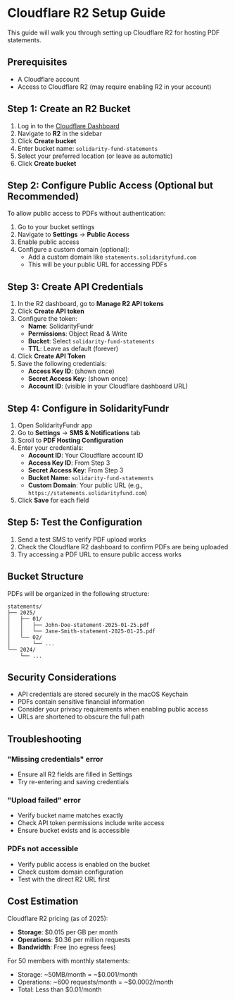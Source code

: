 # Cloudflare R2 Setup Guide

This guide will walk you through setting up Cloudflare R2 for hosting PDF statements.

## Prerequisites

- A Cloudflare account
- Access to Cloudflare R2 (may require enabling R2 in your account)

## Step 1: Create an R2 Bucket

1. Log in to the [Cloudflare Dashboard](https://dash.cloudflare.com)
2. Navigate to **R2** in the sidebar
3. Click **Create bucket**
4. Enter bucket name: `solidarity-fund-statements`
5. Select your preferred location (or leave as automatic)
6. Click **Create bucket**

## Step 2: Configure Public Access (Optional but Recommended)

To allow public access to PDFs without authentication:

1. Go to your bucket settings
2. Navigate to **Settings** → **Public Access**
3. Enable public access
4. Configure a custom domain (optional):
   - Add a custom domain like `statements.solidarityfund.com`
   - This will be your public URL for accessing PDFs

## Step 3: Create API Credentials

1. In the R2 dashboard, go to **Manage R2 API tokens**
2. Click **Create API token**
3. Configure the token:
   - **Name**: SolidarityFundr
   - **Permissions**: Object Read & Write
   - **Bucket**: Select `solidarity-fund-statements`
   - **TTL**: Leave as default (forever)
4. Click **Create API Token**
5. Save the following credentials:
   - **Access Key ID**: (shown once)
   - **Secret Access Key**: (shown once)
   - **Account ID**: (visible in your Cloudflare dashboard URL)

## Step 4: Configure in SolidarityFundr

1. Open SolidarityFundr app
2. Go to **Settings** → **SMS & Notifications** tab
3. Scroll to **PDF Hosting Configuration**
4. Enter your credentials:
   - **Account ID**: Your Cloudflare account ID
   - **Access Key ID**: From Step 3
   - **Secret Access Key**: From Step 3
   - **Bucket Name**: `solidarity-fund-statements`
   - **Custom Domain**: Your public URL (e.g., `https://statements.solidarityfund.com`)
5. Click **Save** for each field

## Step 5: Test the Configuration

1. Send a test SMS to verify PDF upload works
2. Check the Cloudflare R2 dashboard to confirm PDFs are being uploaded
3. Try accessing a PDF URL to ensure public access works

## Bucket Structure

PDFs will be organized in the following structure:
```
statements/
├── 2025/
│   ├── 01/
│   │   ├── John-Doe-statement-2025-01-25.pdf
│   │   └── Jane-Smith-statement-2025-01-25.pdf
│   └── 02/
│       └── ...
└── 2024/
    └── ...
```

## Security Considerations

- API credentials are stored securely in the macOS Keychain
- PDFs contain sensitive financial information
- Consider your privacy requirements when enabling public access
- URLs are shortened to obscure the full path

## Troubleshooting

### "Missing credentials" error
- Ensure all R2 fields are filled in Settings
- Try re-entering and saving credentials

### "Upload failed" error
- Verify bucket name matches exactly
- Check API token permissions include write access
- Ensure bucket exists and is accessible

### PDFs not accessible
- Verify public access is enabled on the bucket
- Check custom domain configuration
- Test with the direct R2 URL first

## Cost Estimation

Cloudflare R2 pricing (as of 2025):
- **Storage**: $0.015 per GB per month
- **Operations**: $0.36 per million requests
- **Bandwidth**: Free (no egress fees)

For 50 members with monthly statements:
- Storage: ~50MB/month = ~$0.001/month
- Operations: ~600 requests/month = ~$0.0002/month
- Total: Less than $0.01/month